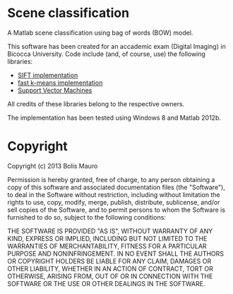Scene classification
====================
A Matlab scene classification using bag of words (BOW) model.


This software has been created for an accademic exam (Digital Imaging) in Bicocca University.
Code include (and, of course, use) the following libraries:
  * [SIFT implementation](http://www.vlfeat.org/~vedaldi/code/sift.html)
  * [fast k-means implementation](http://www.mathworks.com/matlabcentral/fileexchange/33541-fast-k-means-clustering/)
  * [Support Vector Machines](http://www.csie.ntu.edu.tw/~cjlin/libsvm/)

All credits of these libraries belong to the respective owners.

The implementation has been tested using Windows 8 and Matlab 2012b.

Copyright
====================

Copyright (c) 2013 Bolis Mauro

Permission is hereby granted, free of charge, to any person
obtaining a copy of this software and associated documentation
files (the "Software"), to deal in the Software without
restriction, including without limitation the rights to use,
copy, modify, merge, publish, distribute, sublicense, and/or sell
copies of the Software, and to permit persons to whom the
Software is furnished to do so, subject to the following
conditions:

THE SOFTWARE IS PROVIDED "AS IS", WITHOUT WARRANTY OF ANY KIND,
EXPRESS OR IMPLIED, INCLUDING BUT NOT LIMITED TO THE WARRANTIES
OF MERCHANTABILITY, FITNESS FOR A PARTICULAR PURPOSE AND
NONINFRINGEMENT. IN NO EVENT SHALL THE AUTHORS OR COPYRIGHT
HOLDERS BE LIABLE FOR ANY CLAIM, DAMAGES OR OTHER LIABILITY,
WHETHER IN AN ACTION OF CONTRACT, TORT OR OTHERWISE, ARISING
FROM, OUT OF OR IN CONNECTION WITH THE SOFTWARE OR THE USE OR
OTHER DEALINGS IN THE SOFTWARE.





